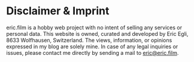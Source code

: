 # Disclaimer & Imprint

eric.film is a hobby web project with no intent of selling any services or personal data. This website is owned, curated and developed by Eric Egli, 8633 Wolfhausen, Switzerland.
The views, information, or opinions expressed in my blog are solely mine. In case of any legal inquiries or issues, please contact me directly by sending a mail to [eric@eric.film](mailto:eric@eric.film).
